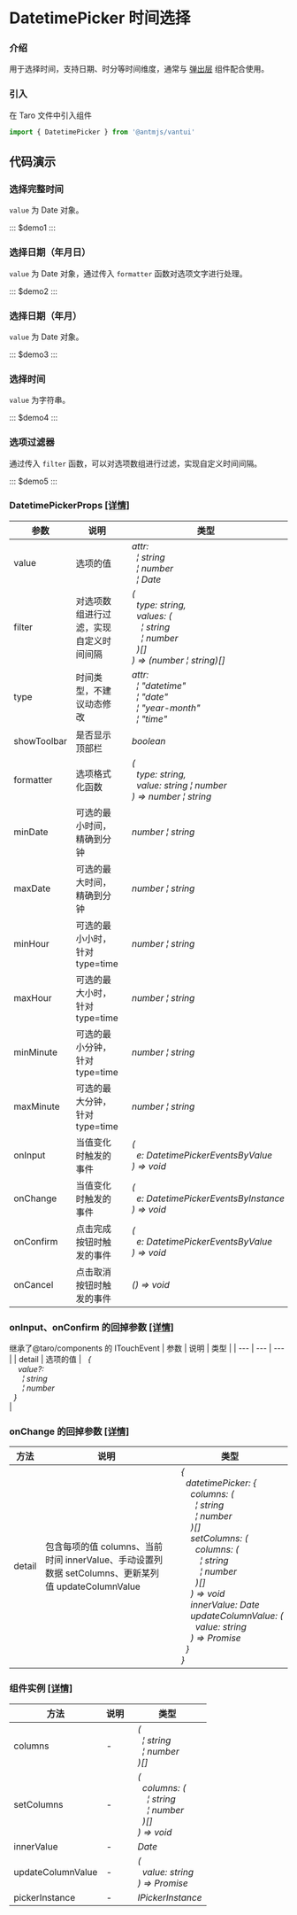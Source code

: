 # DatetimePicker 时间选择

### 介绍

用于选择时间，支持日期、时分等时间维度，通常与 [弹出层](#/popup) 组件配合使用。

### 引入

在 Taro 文件中引入组件

```js
import { DatetimePicker } from '@antmjs/vantui'
```

## 代码演示

### 选择完整时间

`value` 为 Date 对象。

::: $demo1 :::

### 选择日期（年月日）

`value` 为 Date 对象，通过传入 `formatter` 函数对选项文字进行处理。

::: $demo2 :::

### 选择日期（年月）

`value` 为 Date 对象。

::: $demo3 :::

### 选择时间

`value` 为字符串。

::: $demo4 :::

### 选项过滤器

通过传入 `filter` 函数，可以对选项数组进行过滤，实现自定义时间间隔。

::: $demo5 :::

### DatetimePickerProps [[详情]](https://github.com/AntmJS/vantui/tree/main/packages/vantui/types/datetime-picker.d.ts)

| 参数        | 说明                                   | 类型                                                                                                                                                                                                                                                                                                                                         | 默认值   | 必填    |
| ----------- | -------------------------------------- | -------------------------------------------------------------------------------------------------------------------------------------------------------------------------------------------------------------------------------------------------------------------------------------------------------------------------------------------- | -------- | ------- |
| value       | 选项的值                               | _&nbsp;&nbsp;attr:<br/>&nbsp;&nbsp;&nbsp;&nbsp;&brvbar;&nbsp;string<br/>&nbsp;&nbsp;&nbsp;&nbsp;&brvbar;&nbsp;number<br/>&nbsp;&nbsp;&nbsp;&nbsp;&brvbar;&nbsp;Date<br/>_                                                                                                                                                                    | null     | `false` |
| filter      | 对选项数组进行过滤，实现自定义时间间隔 | _&nbsp;&nbsp;(<br/>&nbsp;&nbsp;&nbsp;&nbsp;type:&nbsp;string,<br/>&nbsp;&nbsp;&nbsp;&nbsp;values:&nbsp;(<br/>&nbsp;&nbsp;&nbsp;&nbsp;&nbsp;&nbsp;&brvbar;&nbsp;string<br/>&nbsp;&nbsp;&nbsp;&nbsp;&nbsp;&nbsp;&brvbar;&nbsp;number<br/>&nbsp;&nbsp;&nbsp;&nbsp;)[]<br/>&nbsp;&nbsp;)&nbsp;=>&nbsp;(number&nbsp;&brvbar;&nbsp;string)[]<br/>_ | -        | `false` |
| type        | 时间类型，不建议动态修改               | _&nbsp;&nbsp;attr:<br/>&nbsp;&nbsp;&nbsp;&nbsp;&brvbar;&nbsp;"datetime"<br/>&nbsp;&nbsp;&nbsp;&nbsp;&brvbar;&nbsp;"date"<br/>&nbsp;&nbsp;&nbsp;&nbsp;&brvbar;&nbsp;"year-month"<br/>&nbsp;&nbsp;&nbsp;&nbsp;&brvbar;&nbsp;"time"<br/>_                                                                                                       | datetime | `false` |
| showToolbar | 是否显示顶部栏                         | _&nbsp;&nbsp;boolean<br/>_                                                                                                                                                                                                                                                                                                                   | true     | `false` |
| formatter   | 选项格式化函数                         | _&nbsp;&nbsp;(<br/>&nbsp;&nbsp;&nbsp;&nbsp;type:&nbsp;string,<br/>&nbsp;&nbsp;&nbsp;&nbsp;value:&nbsp;string&nbsp;&brvbar;&nbsp;number<br/>&nbsp;&nbsp;)&nbsp;=>&nbsp;number&nbsp;&brvbar;&nbsp;string<br/>_                                                                                                                                 | -        | `false` |
| minDate     | 可选的最小时间，精确到分钟             | _&nbsp;&nbsp;number&nbsp;&brvbar;&nbsp;string<br/>_                                                                                                                                                                                                                                                                                          | 十年前   | `false` |
| maxDate     | 可选的最大时间，精确到分钟             | _&nbsp;&nbsp;number&nbsp;&brvbar;&nbsp;string<br/>_                                                                                                                                                                                                                                                                                          | 十年后   | `false` |
| minHour     | 可选的最小小时，针对 type=time         | _&nbsp;&nbsp;number&nbsp;&brvbar;&nbsp;string<br/>_                                                                                                                                                                                                                                                                                          | 0        | `false` |
| maxHour     | 可选的最大小时，针对 type=time         | _&nbsp;&nbsp;number&nbsp;&brvbar;&nbsp;string<br/>_                                                                                                                                                                                                                                                                                          | 23       | `false` |
| minMinute   | 可选的最小分钟，针对 type=time         | _&nbsp;&nbsp;number&nbsp;&brvbar;&nbsp;string<br/>_                                                                                                                                                                                                                                                                                          | 0        | `false` |
| maxMinute   | 可选的最大分钟，针对 type=time         | _&nbsp;&nbsp;number&nbsp;&brvbar;&nbsp;string<br/>_                                                                                                                                                                                                                                                                                          | 59       | `false` |
| onInput     | 当值变化时触发的事件                   | _&nbsp;&nbsp;(<br/>&nbsp;&nbsp;&nbsp;&nbsp;e:&nbsp;DatetimePickerEventsByValue<br/>&nbsp;&nbsp;)&nbsp;=>&nbsp;void<br/>_                                                                                                                                                                                                                     | -        | `false` |
| onChange    | 当值变化时触发的事件                   | _&nbsp;&nbsp;(<br/>&nbsp;&nbsp;&nbsp;&nbsp;e:&nbsp;DatetimePickerEventsByInstance<br/>&nbsp;&nbsp;)&nbsp;=>&nbsp;void<br/>_                                                                                                                                                                                                                  | -        | `false` |
| onConfirm   | 点击完成按钮时触发的事件               | _&nbsp;&nbsp;(<br/>&nbsp;&nbsp;&nbsp;&nbsp;e:&nbsp;DatetimePickerEventsByValue<br/>&nbsp;&nbsp;)&nbsp;=>&nbsp;void<br/>_                                                                                                                                                                                                                     | -        | `false` |
| onCancel    | 点击取消按钮时触发的事件               | _&nbsp;&nbsp;()&nbsp;=>&nbsp;void<br/>_                                                                                                                                                                                                                                                                                                      | -        | `false` |

### onInput、onConfirm 的回掉参数 [[详情]](https://github.com/AntmJS/vantui/tree/main/packages/vantui/types/datetime-picker.d.ts)

继承了@taro/components 的 ITouchEvent
| 参数 | 说明 | 类型 |
| --- | --- | --- |
| detail | 选项的值 | _&nbsp;&nbsp;{<br/>&nbsp;&nbsp;&nbsp;&nbsp;value?:<br/>&nbsp;&nbsp;&nbsp;&nbsp;&nbsp;&nbsp;&brvbar;&nbsp;string<br/>&nbsp;&nbsp;&nbsp;&nbsp;&nbsp;&nbsp;&brvbar;&nbsp;number<br/>&nbsp;&nbsp;}<br/>_ |

### onChange 的回掉参数 [[详情]](https://github.com/AntmJS/vantui/tree/main/packages/vantui/types/datetime-picker.d.ts)

| 方法   | 说明                                                                                               | 类型                                                                                                                                                                                                                                                                                                                                                                                                                                                                                                                                                                                                                                                                                                                                                                                                                                                                                                                                                                                                                                                                                     |
| ------ | -------------------------------------------------------------------------------------------------- | ---------------------------------------------------------------------------------------------------------------------------------------------------------------------------------------------------------------------------------------------------------------------------------------------------------------------------------------------------------------------------------------------------------------------------------------------------------------------------------------------------------------------------------------------------------------------------------------------------------------------------------------------------------------------------------------------------------------------------------------------------------------------------------------------------------------------------------------------------------------------------------------------------------------------------------------------------------------------------------------------------------------------------------------------------------------------------------------- |
| detail | 包含每项的值 columns、当前时间 innerValue、手动设置列数据 setColumns、更新某列值 updateColumnValue | _&nbsp;&nbsp;{<br/>&nbsp;&nbsp;&nbsp;&nbsp;datetimePicker:&nbsp;{<br/>&nbsp;&nbsp;&nbsp;&nbsp;&nbsp;&nbsp;columns:&nbsp;(<br/>&nbsp;&nbsp;&nbsp;&nbsp;&nbsp;&nbsp;&nbsp;&nbsp;&brvbar;&nbsp;string<br/>&nbsp;&nbsp;&nbsp;&nbsp;&nbsp;&nbsp;&nbsp;&nbsp;&brvbar;&nbsp;number<br/>&nbsp;&nbsp;&nbsp;&nbsp;&nbsp;&nbsp;)[]<br/>&nbsp;&nbsp;&nbsp;&nbsp;&nbsp;&nbsp;setColumns:&nbsp;(<br/>&nbsp;&nbsp;&nbsp;&nbsp;&nbsp;&nbsp;&nbsp;&nbsp;columns:&nbsp;(<br/>&nbsp;&nbsp;&nbsp;&nbsp;&nbsp;&nbsp;&nbsp;&nbsp;&nbsp;&nbsp;&brvbar;&nbsp;string<br/>&nbsp;&nbsp;&nbsp;&nbsp;&nbsp;&nbsp;&nbsp;&nbsp;&nbsp;&nbsp;&brvbar;&nbsp;number<br/>&nbsp;&nbsp;&nbsp;&nbsp;&nbsp;&nbsp;&nbsp;&nbsp;)[]<br/>&nbsp;&nbsp;&nbsp;&nbsp;&nbsp;&nbsp;)&nbsp;=>&nbsp;void<br/>&nbsp;&nbsp;&nbsp;&nbsp;&nbsp;&nbsp;innerValue:&nbsp;Date<br/>&nbsp;&nbsp;&nbsp;&nbsp;&nbsp;&nbsp;updateColumnValue:&nbsp;(<br/>&nbsp;&nbsp;&nbsp;&nbsp;&nbsp;&nbsp;&nbsp;&nbsp;value:&nbsp;string<br/>&nbsp;&nbsp;&nbsp;&nbsp;&nbsp;&nbsp;)&nbsp;=>&nbsp;Promise<string><br/>&nbsp;&nbsp;&nbsp;&nbsp;}<br/>&nbsp;&nbsp;}<br/>_ |

### 组件实例 [[详情]](https://github.com/AntmJS/vantui/tree/main/packages/vantui/types/datetime-picker.d.ts)

| 方法              | 说明 | 类型                                                                                                                                                                                                                                                           |
| ----------------- | ---- | -------------------------------------------------------------------------------------------------------------------------------------------------------------------------------------------------------------------------------------------------------------- |
| columns           | -    | _&nbsp;&nbsp;(<br/>&nbsp;&nbsp;&nbsp;&nbsp;&brvbar;&nbsp;string<br/>&nbsp;&nbsp;&nbsp;&nbsp;&brvbar;&nbsp;number<br/>&nbsp;&nbsp;)[]<br/>_                                                                                                                     |
| setColumns        | -    | _&nbsp;&nbsp;(<br/>&nbsp;&nbsp;&nbsp;&nbsp;columns:&nbsp;(<br/>&nbsp;&nbsp;&nbsp;&nbsp;&nbsp;&nbsp;&brvbar;&nbsp;string<br/>&nbsp;&nbsp;&nbsp;&nbsp;&nbsp;&nbsp;&brvbar;&nbsp;number<br/>&nbsp;&nbsp;&nbsp;&nbsp;)[]<br/>&nbsp;&nbsp;)&nbsp;=>&nbsp;void<br/>_ |
| innerValue        | -    | _&nbsp;&nbsp;Date<br/>_                                                                                                                                                                                                                                        |
| updateColumnValue | -    | _&nbsp;&nbsp;(<br/>&nbsp;&nbsp;&nbsp;&nbsp;value:&nbsp;string<br/>&nbsp;&nbsp;)&nbsp;=>&nbsp;Promise<string><br/>_                                                                                                                                             |
| pickerInstance    | -    | _&nbsp;&nbsp;IPickerInstance<br/>_                                                                                                                                                                                                                             |
